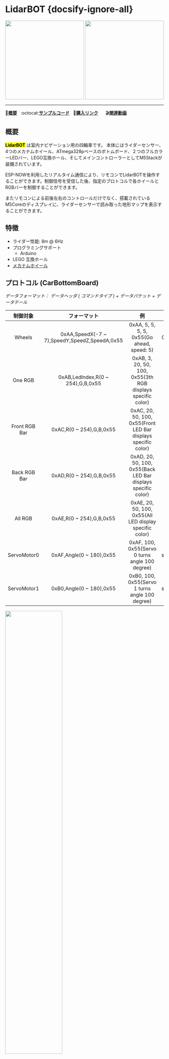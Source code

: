 # LidarBOT {docsify-ignore-all}

<img src="assets/img/product_pics/app/lidarbot_01.jpg" width="250" height="250"> <img src="assets/img/product_pics/app/lidarbot_03.jpg" width="250" height="250">

* * *

:memo:**[概要](#概要)**&nbsp;&nbsp;&nbsp;:octocat:**[サンプルコード](#サンプルコード)**&nbsp;&nbsp;&nbsp;🛒**[購入リンク](https://www.aliexpress.com/store/product/M5Stack-New-Lidar-Bot-Mini-Car-Lidar-8m-6Hz-McNamm-Wheels-NeoPixel-LED-Bar-with-ESP32/3226069_32951134988.html)**&nbsp;&nbsp;&nbsp;&nbsp;&nbsp;&nbsp;:clapper:**[関連動画](#関連動画)**

## 概要

**<mark>LidarBOT</mark>** は室内ナビゲーション用の四輪車です。 本体にはライダーセンサー、4つのメカナムホイール、ATmega328pベースのボトムボード、２つのフルカラーLEDバー、LEGO互換ホール、そしてメインコントローラーとしてM5Stackが装備されています。

ESP-NOWを利用したリアルタイム通信により、リモコンでLidarBOTを操作することができます。制御信号を受信した後、指定のプロトコルで各ホイールとRGBバーを制御することができます。

またリモコンによる前後左右のコントロールだけでなく、搭載されているM5Coreのディスプレイに、ライダーセンサーで読み取った地形マップを表示することができます。

## 特徴

- ライダー性能: 8m @ 6Hz
- プログラミングサポート
  - Arduino
- LEGO 互換ホール
- [メカナムホイール](https://en.wikipedia.org/wiki/Mecanum_wheel)

## プロトコル (CarBottomBoard)

*データフォーマット： データヘッダ ( コマンドタイプ ) + データパケット + データテール*

|制御対象        | フォーマット                            | 例   | 関数 |
|:-------------:|:------------------------------------: |:---:|:---:|
|Wheels| 0xAA,SpeedX(-7 ~ 7),SpeedY,SpeedZ,SpeedA,0x55 |0xAA, 5, 5, 5, 5, 0x55(Go ahead, speed: 5)|ControlWheel(5, 5, 5)|
| One RGB| 0xAB,LedIndex,R(0 ~ 254),G,B,0x55| 0xAB, 3, 20, 50, 100, 0x55(3th RGB displays specific color)|setLedColor(3, 20, 50, 100)|
| Front RGB Bar| 0xAC,R(0 ~ 254),G,B,0x55|0xAC, 20, 50, 100, 0x55(Front LED Bar displays specific color)|setFrontLedBar(20, 50, 100)|
| Back RGB Bar| 0xAD,R(0 ~ 254),G,B,0x55|0xAD, 20, 50, 100, 0x55(Back LED Bar displays specific color)|setBackLedBar(20, 50, 100)|
| All RGB| 0xAE,R(0 ~ 254),G,B,0x55|0xAE, 20, 50, 100, 0x55(All LED display specific color)|setLedAll(20, 50, 100)|
| ServoMotor0 | 0xAF,Angle(0 ~ 180),0x55|0xAF, 100, 0x55(Servo 0 turns angle 100 degree)|setServo0Angle(100)|
| ServoMotor1 | 0xB0,Angle(0 ~ 180),0x55|0xB0, 100, 0x55(Servo 1 turns angle 100 degree)|setServo1Angle(100)|

<img src="assets/img/product_pics/app/lidarbot_04.jpg" width=60% height=60%>

## 仕様

- LidarBot サイズ: 142mm x 117mm x 120mm
- 通信仕様
  - M5Core(CarMain) <-> Lidar(<mark>**U1RXD**(GPIO16)</mark> <-> Lidar) Serial設定: "230400bps, 8, n, 1"(8 bits data, no parity, 1 stop bit)
  - M5Core(CarMain) <-> CarBottomBoard(<mark>**U2TXD**(GPIO17)</mark> <-> Lidar) Serial設定: "115200bps, 8, n, 1"(8 bits data, no parity, 1 stop bit)
- ピンマップ
  - ServoMotor0 <-> A0(MEGA328)
  - ServoMotor1 <-> A1(MEGA328)
  - NeoPixelRGB <-> 11(MEGA328)

<img src="assets/img/product_pics/app/lidarbot_05.jpg" width="300" height="300">

## パッケージ内容

- 1x LidarBot
- 1x リモコンハンドル
- 2x バッテリ(1300mAh @ 11.1V)
- 1x 充電器
- 1x USB Type-C ケーブル

<img src="assets/img/product_pics/app/lidarbot_02.jpg" width="300" height="300">

## アプリケーション

- 室内ナビ
- 無人迷路探査
- ルートナビ
- 無人パイロット

## サンプルコード

*完全なソースコードは[こちら](https://github.com/m5stack/Applications-LidarBot/tree/master/LidarBot/Example)。*

**サンプルディレクトリのツリー構造**

├─LidarBot_CarMain_V1.1 - Main program of LidarBot

├─LidarBot_RemoteController_V1.0 - Program of RemoteController V1.0

└─LidarBot_RemoteController_V1.2 - Program of RemoteController V1.2(higher precision)

#### プログラム説明:

#### **1. メインプログラム:**

```arduino
/* Main program */
void loop()
{
  espnow.BotConnectUpdate();// ESPNOW reconnect
  lidarcar.MapDisplay();// display map
  esp_now_send(espnow.peer_addr, lidarcar.mapdata, 180);// ESPNOW sends map data
}
```

* **個別機能解説:**

  * レーダーデータ読み取り

    ```arduino
    #include "lidarcar.h"
    LidarCar lidarcar;

    lidarcar.Init();
    GetData();//save radar data to array distance[]
    ```

  * ライントレース

    ```arduino
    #include "rprtrack.h"
    Rprtrack rprtrack;

    SensorStatus();// save line following data to array sensorValue[]
    CalTrackDev();// handle array sensorValue[], get car offset and save it
    ```

  * ESP_NOW

    Please refer to https://github.com/m5stack/M5-espnow


#### **2. 遠隔操作プログラム**

```arduino
/* Main program */
void loop()
{
  espnow.RemoteConnectUpdate();// ESPNOW reconnect
  keyboard.GetValue();// read data of joystick
  // ESPNOW sends joystick data to car
  esp_now_send(espnow.peer_addr, keyboard.keyData, 3);
  MapDisplay();// display map
  accessport.AnalzyCommand();// send map data to PC software
}
```

* **個別機能解説:**

  * ジョイスティック

    ```arduino
    #include "keyboard.h"
    KeyBoard keyboard;

    keyboard.Init();
    // get joystick data and save to adX, adY
    GetValue();
    ```

  * PCとの通信

    ```arduino
    #include "accessport.h"
    AccessPort accessport;

    accessport.AnalzyCommand();// send map data to PC software
    ```

## 関連動画

**LidarBOT デモ - 迷路の中でライントレース**

<iframe height=498 width=510 src='https://m5stack.oss-cn-shenzhen.aliyuncs.com/video/Blog/Twitch201901/lidarbot.mp4' frameborder="0" allow="accelerometer; autoplay; encrypted-media; gyroscope; picture-in-picture" allowfullscreen></iframe>

**LidarBOT デモ - 迷路を探索**

<iframe height=498 width=510 src='https://m5stack.oss-cn-shenzhen.aliyuncs.com/video/Blog/Twitch201902/LidarBOT%20%20walking%20the%20maze.mp4' frameborder="0" allow="accelerometer; autoplay; encrypted-media; gyroscope; picture-in-picture" allowfullscreen></iframe>

**LidarBOT デモ - 色識別**

<iframe width="560" height="315" src='https://m5stack.oss-cn-shenzhen.aliyuncs.com/video/Blog/Twitch201901/Lidar.mp4' frameborder="0" allow="accelerometer; autoplay; encrypted-media; gyroscope; picture-in-picture" allowfullscreen></iframe>